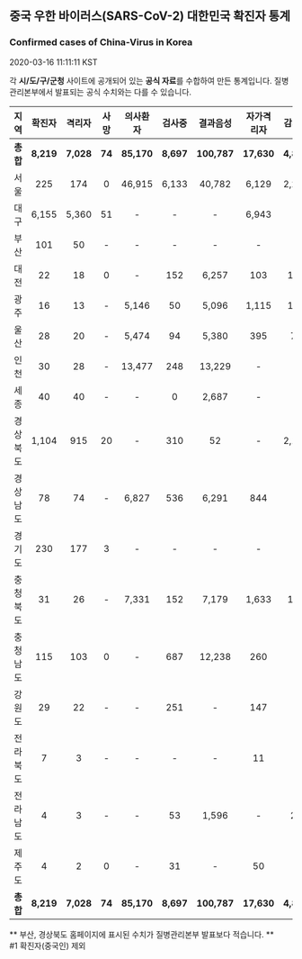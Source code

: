 
## 중국 우한 바이러스(SARS-CoV-2) 대한민국 확진자 통계
### Confirmed cases of China-Virus in Korea
2020-03-16 11:11:11 KST

각 **시/도/구/군청** 사이트에 공개되어 있는 **공식 자료**를 수합하여 만든 통계입니다.
질병관리본부에서 발표되는 공식 수치와는 다를 수 있습니다.


|  지역  | 확진자 |  격리자  |  사망  |  의사환자  |  검사중  |  결과음성  |  자가격리자  |  감시중  |  감시해제  |  퇴원  |
|:------:|:------:|:--------:|:--------:|:----------:|:--------:|:----------------:|:------------:|:--------:|:----------:|:--:|
|**총합**|**8,219**|**7,028**|**74**|**85,170**|**8,697**|**100,787**|**17,630**|**4,808**|**14,839**|**1,116**|
|서울|225|174|0|46,915|6,133|40,782|6,129|2,224|3,905|51|
|대구|6,155|5,360|51|-|-|-|6,943|-|-|744|
|부산|101|50|-|-|-|-|-|-|-|50|
|대전|22|18|0|-|152|6,257|103|103|382|4|
|광주|16|13|-|5,146|50|5,096|1,115|110|1,005|3|
|울산|28|20|-|5,474|94|5,380|395|70|325|8|
|인천|30|28|-|13,477|248|13,229|-|-|-|2|
|세종|40|40|-|-|0|2,687|-|-|-|-|
|경상북도|1,104|915|20|-|310|52|-|2,131|7,541|169|
|경상남도|78|74|-|6,827|536|6,291|844|-|-|4|
|경기도|230|177|3|-|-|-|-|-|-|50|
|충청북도|31|26|-|7,331|152|7,179|1,633|147|1,486|5|
|충청남도|115|103|0|-|687|12,238|260|-|-|12|
|강원도|29|22|-|-|251|-|147|-|-|7|
|전라북도|7|3|-|-|-|-|11|-|-|4|
|전라남도|4|3|-|-|53|1,596|-|23|195|1|
|제주도|4|2|0|-|31|-|50|-|-|2|
|**총합**|**8,219**|**7,028**|**74**|**85,170**|**8,697**|**100,787**|**17,630**|**4,808**|**14,839**|**1,116**|


** 부산, 경상북도 홈페이지에 표시된 수치가 질병관리본부 발표보다 적습니다. **<br>
#1 확진자(중국인) 제외
    